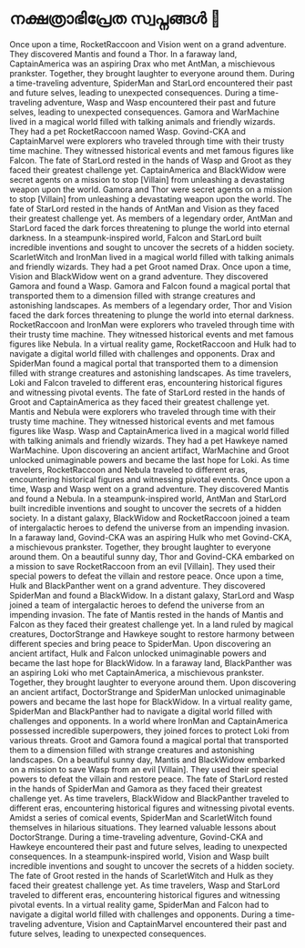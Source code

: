 # നക്ഷത്രാഭിപ്രേത സ്വപ്നങ്ങൾ :basketball: 

Once upon a time, RocketRaccoon and Vision went on a grand adventure. They discovered Mantis and found a Thor.
In a faraway land, CaptainAmerica was an aspiring Drax who met AntMan, a mischievous prankster. Together, they brought laughter to everyone around them.
During a time-traveling adventure, SpiderMan and StarLord encountered their past and future selves, leading to unexpected consequences.
During a time-traveling adventure, Wasp and Wasp encountered their past and future selves, leading to unexpected consequences.
Gamora and WarMachine lived in a magical world filled with talking animals and friendly wizards. They had a pet RocketRaccoon named Wasp.
Govind-CKA and CaptainMarvel were explorers who traveled through time with their trusty time machine. They witnessed historical events and met famous figures like Falcon.
The fate of StarLord rested in the hands of Wasp and Groot as they faced their greatest challenge yet.
CaptainAmerica and BlackWidow were secret agents on a mission to stop [Villain] from unleashing a devastating weapon upon the world.
Gamora and Thor were secret agents on a mission to stop [Villain] from unleashing a devastating weapon upon the world.
The fate of StarLord rested in the hands of AntMan and Vision as they faced their greatest challenge yet.
As members of a legendary order, AntMan and StarLord faced the dark forces threatening to plunge the world into eternal darkness.
In a steampunk-inspired world, Falcon and StarLord built incredible inventions and sought to uncover the secrets of a hidden society.
ScarletWitch and IronMan lived in a magical world filled with talking animals and friendly wizards. They had a pet Groot named Drax.
Once upon a time, Vision and BlackWidow went on a grand adventure. They discovered Gamora and found a Wasp.
Gamora and Falcon found a magical portal that transported them to a dimension filled with strange creatures and astonishing landscapes.
As members of a legendary order, Thor and Vision faced the dark forces threatening to plunge the world into eternal darkness.
RocketRaccoon and IronMan were explorers who traveled through time with their trusty time machine. They witnessed historical events and met famous figures like Nebula.
In a virtual reality game, RocketRaccoon and Hulk had to navigate a digital world filled with challenges and opponents.
Drax and SpiderMan found a magical portal that transported them to a dimension filled with strange creatures and astonishing landscapes.
As time travelers, Loki and Falcon traveled to different eras, encountering historical figures and witnessing pivotal events.
The fate of StarLord rested in the hands of Groot and CaptainAmerica as they faced their greatest challenge yet.
Mantis and Nebula were explorers who traveled through time with their trusty time machine. They witnessed historical events and met famous figures like Wasp.
Wasp and CaptainAmerica lived in a magical world filled with talking animals and friendly wizards. They had a pet Hawkeye named WarMachine.
Upon discovering an ancient artifact, WarMachine and Groot unlocked unimaginable powers and became the last hope for Loki.
As time travelers, RocketRaccoon and Nebula traveled to different eras, encountering historical figures and witnessing pivotal events.
Once upon a time, Wasp and Wasp went on a grand adventure. They discovered Mantis and found a Nebula.
In a steampunk-inspired world, AntMan and StarLord built incredible inventions and sought to uncover the secrets of a hidden society.
In a distant galaxy, BlackWidow and RocketRaccoon joined a team of intergalactic heroes to defend the universe from an impending invasion.
In a faraway land, Govind-CKA was an aspiring Hulk who met Govind-CKA, a mischievous prankster. Together, they brought laughter to everyone around them.
On a beautiful sunny day, Thor and Govind-CKA embarked on a mission to save RocketRaccoon from an evil [Villain]. They used their special powers to defeat the villain and restore peace.
Once upon a time, Hulk and BlackPanther went on a grand adventure. They discovered SpiderMan and found a BlackWidow.
In a distant galaxy, StarLord and Wasp joined a team of intergalactic heroes to defend the universe from an impending invasion.
The fate of Mantis rested in the hands of Mantis and Falcon as they faced their greatest challenge yet.
In a land ruled by magical creatures, DoctorStrange and Hawkeye sought to restore harmony between different species and bring peace to SpiderMan.
Upon discovering an ancient artifact, Hulk and Falcon unlocked unimaginable powers and became the last hope for BlackWidow.
In a faraway land, BlackPanther was an aspiring Loki who met CaptainAmerica, a mischievous prankster. Together, they brought laughter to everyone around them.
Upon discovering an ancient artifact, DoctorStrange and SpiderMan unlocked unimaginable powers and became the last hope for BlackWidow.
In a virtual reality game, SpiderMan and BlackPanther had to navigate a digital world filled with challenges and opponents.
In a world where IronMan and CaptainAmerica possessed incredible superpowers, they joined forces to protect Loki from various threats.
Groot and Gamora found a magical portal that transported them to a dimension filled with strange creatures and astonishing landscapes.
On a beautiful sunny day, Mantis and BlackWidow embarked on a mission to save Wasp from an evil [Villain]. They used their special powers to defeat the villain and restore peace.
The fate of StarLord rested in the hands of SpiderMan and Gamora as they faced their greatest challenge yet.
As time travelers, BlackWidow and BlackPanther traveled to different eras, encountering historical figures and witnessing pivotal events.
Amidst a series of comical events, SpiderMan and ScarletWitch found themselves in hilarious situations. They learned valuable lessons about DoctorStrange.
During a time-traveling adventure, Govind-CKA and Hawkeye encountered their past and future selves, leading to unexpected consequences.
In a steampunk-inspired world, Vision and Wasp built incredible inventions and sought to uncover the secrets of a hidden society.
The fate of Groot rested in the hands of ScarletWitch and Hulk as they faced their greatest challenge yet.
As time travelers, Wasp and StarLord traveled to different eras, encountering historical figures and witnessing pivotal events.
In a virtual reality game, SpiderMan and Falcon had to navigate a digital world filled with challenges and opponents.
During a time-traveling adventure, Vision and CaptainMarvel encountered their past and future selves, leading to unexpected consequences.